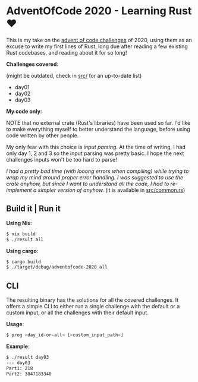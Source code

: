 # AdventOfCode 2020 - Learning Rust :heart:

This is my take on the [advent of code challenges](https://adventofcode.com/2020/) of 2020, using them as an excuse to write my first lines of Rust, long due after reading a few existing Rust codebases, and reading about it for so long!

**Challenges covered**:

(might be outdated, check in [src/](src/) for an up-to-date list)

- day01
- day02
- day03

**My code only**:

NOTE that no external crate (Rust's libraries) have been used so far. I'd like to make everything myself to better understand the language, before using code written by other people.

My only fear with this choice is _input parsing_. At the time of writing, I had only day 1, 2 and 3 so the input parsing was pretty basic. I hope the next challenges inputs won't be too hard to parse!

_I had a pretty bad time (with looong errors when compiling) while trying to wrap my mind around proper error handling. I was suggested to use the crate anyhow, but since I want to understand all the code, I had to re-implement a simpler version of anyhow._ (it is available in [src/common.rs](src/common.rs))

## Build it | Run it

**Using Nix**:

```sh
$ nix build
$ ./result all
```

**Using cargo**:

```sh
$ cargo build
$ ./target/debug/adventofcode-2020 all
```

## CLI

The resulting binary has the solutions for all the covered challenges. It offers a simple CLI to either run a single challenge with the default or a custom input, or all the challenges with their default input.

**Usage**:
```sh
$ prog <day_id-or-all> [<custom_input_path>]
```

**Example**:
```sh
$ ./result day03
--- day03
Part1: 218
Part2: 3847183340
```
